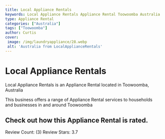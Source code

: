 ```yaml
---
title: Local Appliance Rentals
keywords: Local Appliance Rentals Appliance Rental Toowoomba Australia 
type: Appliance Rental 
categories: ["Australia"]
tags: ["Toowoomba"]
author: Curtis
cover:
 image: /img/laundryappliance/28.webp
 alt: 'Australia from LocalApplianceRentals'
---
```


# Local Appliance Rentals
Local Appliance Rentals is an Appliance Rental located in Toowoomba, Australia

This business offers a range of Appliance Rental services to households and businesses in and around Toowoomba

## Check out how this Appliance Rental is rated.
Review Count: (3)
Review Stars: 3.7
